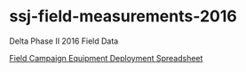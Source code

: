 # ssj-field-measurements-2016
Delta Phase II 2016 Field Data

[Field Campaign Equipment Deployment Spreadsheet](https://docs.google.com/spreadsheets/d/1roW6oTpE9N3zqmq51T5zbeRfcYPjryezxLqWY_L2SXc/edit#gid=314330290)
